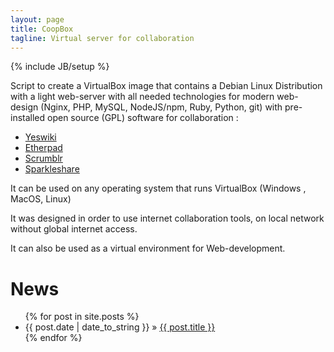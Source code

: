 ```yaml
---
layout: page
title: CoopBox
tagline: Virtual server for collaboration
---
```

{% include JB/setup %}

Script to create a VirtualBox image that contains a Debian Linux Distribution with a light web-server with all needed technologies for modern web-design (Nginx, PHP, MySQL, NodeJS/npm, Ruby, Python, git) with pre-installed open source (GPL) software for collaboration :
 - [Yeswiki](http://yeswiki.net)
 - [Etherpad](http://etherpad.org)
 - [Scrumblr](https://github.com/aliasaria/scrumblr)
 - [Sparkleshare](http://sparkleshare.org)

It can be used on any operating system that runs VirtualBox (Windows , MacOS, Linux)

It was designed in order to use internet collaboration tools, on local network without global internet access.

It can also be used as a virtual environment for Web-development.



News
====
<ul class="posts">
  {% for post in site.posts %}
    <li><span>{{ post.date | date_to_string }}</span> &raquo; <a href="{{ BASE_PATH }}{{ post.url }}">{{ post.title }}</a></li>
  {% endfor %}
</ul>